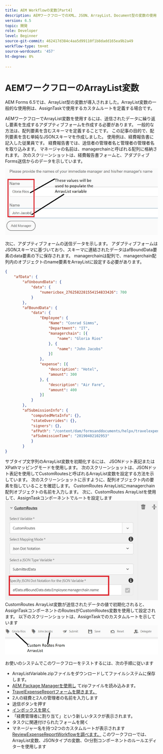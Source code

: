 ```yaml
---
title: AEM Workflowの変数[Part4]
description: AEMワークフローでのXML、JSON、ArrayList、Document型の変数の使用
version: 6.5
topic: 開発
role: Developer
level: Beginner
source-git-commit: 462417d384c4aa5d99110f1b8dadd165ea9b2a49
workflow-type: tm+mt
source-wordcount: '457'
ht-degree: 0%

---
```



# AEMワークフローのArrayList変数

AEM Forms 6.5では、ArrayList型の変数が導入されました。ArrayList変数の一般的な使用例は、AssignTaskで使用するカスタムルートを定義する場合です。

AEMワークフローでArrayList変数を使用するには、送信されたデータに繰り返し要素を生成するアダプティブフォームを作成する必要があります。 一般的な方法は、配列要素を含むスキーマを定義することです。 この記事の目的で、配列要素を含む単純なJSONスキーマを作成しました。 使用例は、経費報告書に記入した従業員です。 経費報告書では、送信者の管理者名と管理者の管理者名を取り込みます。 マネージャの名前は、managerchainと呼ばれる配列に格納されます。 次のスクリーンショットは、経費報告書フォームと、アダプティブForms送信からのデータを示しています。

![支出報告](assets/expensereport.jpg)

次に、アダプティブフォームの送信データを示します。 アダプティブフォームはJSONスキーマに基づいており、スキーマに連結されたデータはafBoundData要素のdata要素の下に保存されます。 managerchainは配列で、managerchain配列内のオブジェクトのname要素をArrayListに設定する必要があります。

```json
{
    "afData": {
        "afUnboundData": {
            "data": {
                "numericbox_2762582281554154833426": 700
            }
        },
        "afBoundData": {
            "data": {
                "Employee": {
                    "Name": "Conrad Simms",
                    "Department": "IT",
                    "managerchain": [{
                        "name": "Gloria Rios"
                    }, {
                        "name": "John Jacobs"
                    }]
                },
                "expense": [{
                    "description": "Hotel",
                    "amount": 300
                }, {
                    "description": "Air Fare",
                    "amount": 400
                }]
            }
        },
        "afSubmissionInfo": {
            "computedMetaInfo": {},
            "stateOverrides": {},
            "signers": {},
            "afPath": "/content/dam/formsanddocuments/helpx/travelexpensereport",
            "afSubmissionTime": "20190402102953"
            }
        }
}
```

サブタイプ文字列のArrayList変数を初期化するには、 JSONドット表記またはXPathマッピングモードを使用します。 次のスクリーンショットは、JSONドット表記を使用してCustomRoutesと呼ばれるArrayList変数を設定する方法を示しています。 次のスクリーンショットに示すように、配列オブジェクト内の要素を指していることを確認します。 CustomRoutes ArrayListにmanagerchain配列オブジェクトの名前を入力します。
次に、CustomRoutes ArrayListを使用して、AssignTaskコンポーネントでルートを設定します
![customroutes](assets/arraylist.jpg)
CustomRoutes ArrayList変数が送信されたデータの値で初期化されると、AssignTaskコンポーネントのRoutesがCustomRoutes変数を使用して設定されます。 以下のスクリーンショットは、AssignTaskでのカスタムルートを示しています
![asingtask](assets/customactions.jpg)

お使いのシステムでこのワークフローをテストするには、次の手順に従います

* ArrayListVariable.zipファイルをダウンロードしてファイルシステムに保存します。
* [AEM Package Managerを使用し](assets/arraylistvariable.zip) てzipファイルを読み込みます。
* [TravelExpenseReportフォームを開きます。](http://localhost:4502/content/dam/formsanddocuments/helpx/travelexpensereport/jcr:content?wcmmode=disabled)
* 2人の経費と2人の管理者の名前を入力します
* 送信ボタンを押す
* [インボックスを開く](http://localhost:4502/aem/inbox)
* 「経費管理者に割り当て」という新しいタスクが表示されます。
* タスクに関連付けられたフォームを開く
* マネージャー名を持つ2つのカスタムルートが表示されます
   [ReviewExpenseReportWorkflowを調べます。](http://localhost:4502/editor.html/conf/global/settings/workflow/models/ReviewExpenseReport.html) このワークフローでは、ArrayList変数、JSONタイプの変数、Or分割コンポーネントのルールエディターを使用します
